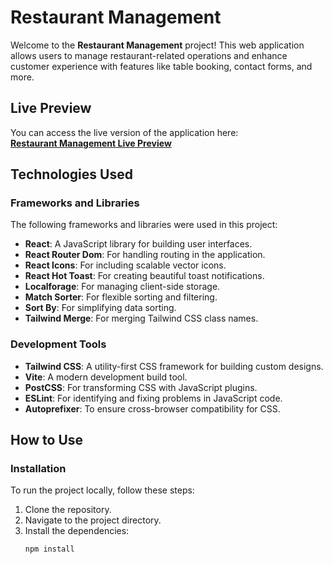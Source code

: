 # Restaurant Management

Welcome to the **Restaurant Management** project! This web application allows users to manage restaurant-related operations and enhance customer experience with features like table booking, contact forms, and more.

## Live Preview

You can access the live version of the application here:  
**[Restaurant Management Live Preview](https://restaurant-management-8rji.vercel.app/)**

## Technologies Used

### Frameworks and Libraries
The following frameworks and libraries were used in this project:
- **React**: A JavaScript library for building user interfaces.
- **React Router Dom**: For handling routing in the application.
- **React Icons**: For including scalable vector icons.
- **React Hot Toast**: For creating beautiful toast notifications.
- **Localforage**: For managing client-side storage.
- **Match Sorter**: For flexible sorting and filtering.
- **Sort By**: For simplifying data sorting.
- **Tailwind Merge**: For merging Tailwind CSS class names.

### Development Tools
- **Tailwind CSS**: A utility-first CSS framework for building custom designs.
- **Vite**: A modern development build tool.
- **PostCSS**: For transforming CSS with JavaScript plugins.
- **ESLint**: For identifying and fixing problems in JavaScript code.
- **Autoprefixer**: To ensure cross-browser compatibility for CSS.

## How to Use

### Installation
To run the project locally, follow these steps:
1. Clone the repository.
2. Navigate to the project directory.
3. Install the dependencies:
   ```bash
   npm install

